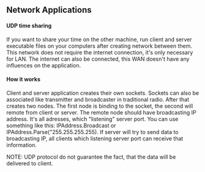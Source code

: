## Network Applications 

#### UDP time sharing

If you want to share your time on the other machine, run client and server executable files on your 
computers after creating network between them. This network does not require the internet connection, 
it's only necessary for LAN. The internet can also be connected, this WAN doesn't have any influences 
on the application. 

#### How it works

Client and server application creates their own sockets. Sockets can also be associated like transmitter 
and broadcaster in traditional radio. After that creates two nodes. The first node is binding to the socket, the
second will remote from client or server. The remote node should have broadcasting IP address. It's all adresses, which 
"listening" server port. You can use something like this: IPAddress.Broadcast or IPAddress.Parse("255.255.255.255).
If server will try to send data to broadcasting IP, all clients which listening server port can receive that information.

NOTE: UDP protocol do not guarantee the fact, that the data will be delivered to client.


